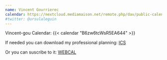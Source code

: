 ```yaml
---
name: Vincent Gourrierec
calendar: https://nextcloud.mediamaison.net/remote.php/dav/public-calendars/B6zw6tcWsR5EA644?export
#twitter: @ursulaleguin
---
```


Vincent-gou Calendar: {{< calendar "B6zw6tcWsR5EA644" >}}

If needed you can download my professional planning:
[ICS](https://nextcloud.mediamaison.net/remote.php/dav/public-calendars/B6zw6tcWsR5EA644?export)

Or you can suscribe to it:
[WEBCAL](webcal://nextcloud.mediamaison.net/remote.php/dav/public-calendars/6twBojdEb7NKrNKK?export)
